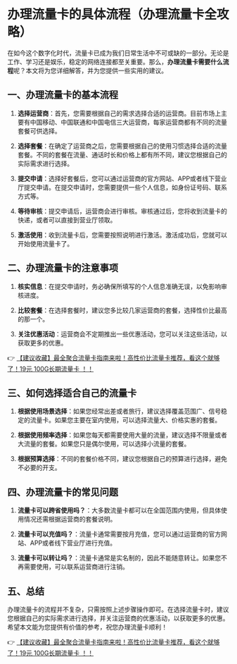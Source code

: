 # 办理流量卡的具体流程（办理流量卡全攻略）

在如今这个数字化时代，流量卡已成为我们日常生活中不可或缺的一部分。无论是工作、学习还是娱乐，稳定的网络连接都至关重要。那么，**办理流量卡需要什么流程**呢？本文将为您详细解答，并为您提供一些实用的建议。

## 一、办理流量卡的基本流程

1. **选择运营商**：首先，您需要根据自己的需求选择合适的运营商。目前市场上主要有中国移动、中国联通和中国电信三大运营商，每家运营商都有不同的流量套餐可供选择。

2. **选择套餐**：在确定了运营商之后，您需要根据自己的使用习惯选择合适的流量套餐。不同的套餐在流量、通话时长和价格上都有所不同，建议您根据自己的实际需求进行选择。

3. **提交申请**：选择好套餐后，您可以通过运营商的官方网站、APP或者线下营业厅提交申请。在提交申请时，您需要提供一些个人信息，如身份证号码、联系方式等。

4. **等待审核**：提交申请后，运营商会进行审核。审核通过后，您将收到流量卡的快递，或者可以直接到营业厅领取。

5. **激活使用**：收到流量卡后，您需要按照说明进行激活。激活成功后，您就可以开始使用流量卡了。

## 二、办理流量卡的注意事项

1. **核实信息**：在提交申请时，务必确保所填写的个人信息准确无误，以免影响审核进度。

2. **比较套餐**：在选择套餐时，建议您多比较几家运营商的套餐，选择性价比最高的那一个。

3. **关注优惠活动**：运营商会不定期推出一些优惠活动，您可以关注这些活动，以获取更多的优惠。

👉 [【建议收藏】最全聚合流量卡指南来啦！高性价比流量卡推荐，看这个就够了！19元 100G长期流量卡 ！！](https://bit.ly/Liuliangka)

## 三、如何选择适合自己的流量卡

1. **根据使用场景选择**：如果您经常出差或者旅行，建议选择覆盖范围广、信号稳定的流量卡。如果您主要在室内使用，可以选择流量大、价格实惠的套餐。

2. **根据使用频率选择**：如果您每天都需要使用大量的流量，建议选择不限量或者大流量的套餐。如果您只是偶尔使用，可以选择小流量的套餐。

3. **根据预算选择**：不同的套餐价格不同，建议您根据自己的预算进行选择，避免不必要的开支。

## 四、办理流量卡的常见问题

1. **流量卡可以跨省使用吗？**：大多数流量卡都可以在全国范围内使用，但具体使用情况还需根据运营商的套餐说明。

2. **流量卡可以充值吗？**：流量卡通常需要按月充值，您可以通过运营商的官方网站、APP或者线下营业厅进行充值。

3. **流量卡可以转让吗？**：流量卡通常是实名制的，因此不能随意转让。如果您不再需要使用，可以联系运营商进行注销。

## 五、总结

办理流量卡的流程并不复杂，只需按照上述步骤操作即可。在选择流量卡时，建议您根据自己的实际需求进行选择，并关注运营商的优惠活动，以获取更多的优惠。希望本文能为您提供有价值的参考，祝您办理流量卡顺利！

👉 [【建议收藏】最全聚合流量卡指南来啦！高性价比流量卡推荐，看这个就够了！19元 100G长期流量卡 ！！](https://bit.ly/Liuliangka)